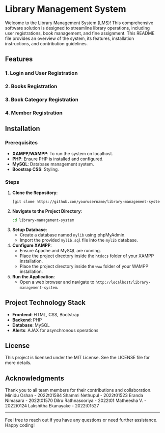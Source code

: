 # Library Management System

Welcome to the Library Management System (LMS)! This comprehensive software solution is designed to streamline library operations, including user registrations, book management, and fine assignment. This README file provides an overview of the system, its features, installation instructions, and contribution guidelines.

## Features

### 1. Login and User Registration
### 2. Books Registration
### 3. Book Category Registration
### 4. Member Registration
## Installation

### Prerequisites
- **XAMPP/WAMPP**: To run the system on localhost.
- **PHP**: Ensure PHP is installed and configured.
- **MySQL**: Database management system.
- **Boostrap CSS**: Styling.

### Steps
1. **Clone the Repository**:
   ```bash
   [git clone https://github.com/yourusername/library-management-system.git](https://github.com/cycotechnolgies/LibararyManagementSystem.git)
   ```
2. **Navigate to the Project Directory**:
   ```bash
   cd library-management-system
   ```
3. **Setup Database**:
   - Create a database named `mylib` using phpMyAdmin.
   - Import the provided `mylib.sql` file into the `mylib` database.
4. **Configure XAMPP**:
   - Ensure Apache and MySQL are running.
   - Place the project directory inside the `htdocs` folder of your XAMPP installation.
   - Place the project directory inside the `www` folder of your WAMPP installation.
5. **Run the Application**:
   - Open a web browser and navigate to `http://localhost/library-management-system`.

## Project Technology Stack
- **Frontend**: HTML, CSS, Bootstrap
- **Backend**: PHP
- **Database**: MySQL
- **Alerts**: AJAX for asynchronous operations

## License
This project is licensed under the MIT License. See the LICENSE file for more details.

## Acknowledgments
Thank you to all team members for their contributions and collaboration.
Minidu Oshan - 2022t01584
Shammi Nethupul - 2022t01523
Eranda Nimasara - 2022t01570
Dilru Rathnasooriya - 2022t01
Matheesha V. - 2022t0124
Lakshitha Ekanayake - 2022t01527

---

Feel free to reach out if you have any questions or need further assistance. Happy coding!
